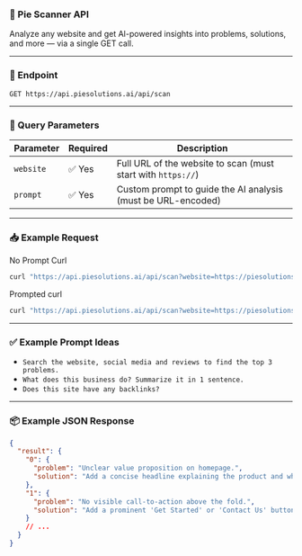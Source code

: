 ### 🧠 Pie Scanner API

Analyze any website and get AI-powered insights into problems, solutions, and more — via a single GET call.

---

### 🔗 Endpoint

```
GET https://api.piesolutions.ai/api/scan
```

---

### 🧾 Query Parameters

| Parameter | Required | Description                                                  |
| --------- | -------- | ------------------------------------------------------------ |
| `website` | ✅ Yes    | Full URL of the website to scan (must start with `https://`) |
| `prompt`  | ✅ Yes    | Custom prompt to guide the AI analysis (must be URL-encoded) |

---

### 📥 Example Request

No Prompt Curl
```bash
curl "https://api.piesolutions.ai/api/scan?website=https://piesolutions.ai"
```
Prompted curl
```bash
curl "https://api.piesolutions.ai/api/scan?website=https://piesolutions.ai&prompt=What%20do%20they%20do%20?"
```

---

### ✅ Example Prompt Ideas

* `Search the website, social media and reviews to find the top 3 problems.`
* `What does this business do? Summarize it in 1 sentence.`
* `Does this site have any backlinks?`

---

### 📦 Example JSON Response

```json
{
  "result": {
    "0": {
      "problem": "Unclear value proposition on homepage.",
      "solution": "Add a concise headline explaining the product and who it helps."
    },
    "1": {
      "problem": "No visible call-to-action above the fold.",
      "solution": "Add a prominent 'Get Started' or 'Contact Us' button in the header."
    }
    // ...
  }
}
```

